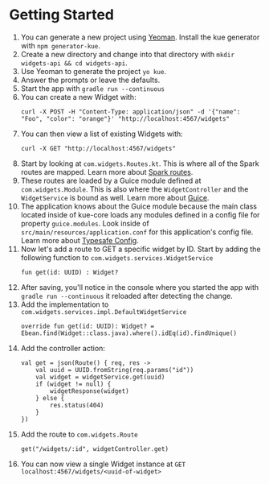 # Getting Started

1. You can generate a new project using [Yeoman](http://yeoman.io/). Install the kue generator with `npm generator-kue`.
2. Create a new directory and change into that directory with `mkdir widgets-api && cd widgets-api`.
3. Use Yeoman to generate the project `yo kue`.
4. Answer the prompts or leave the defaults.
5. Start the app with `gradle run --continuous`
6. You can create a new Widget with:
    ```
    curl -X POST -H "Content-Type: application/json" -d '{"name": "Foo", "color": "orange"}' "http://localhost:4567/widgets"
    ```
7. You can then view a list of existing Widgets with:
    ```
    curl -X GET "http://localhost:4567/widgets"
    ```
8. Start by looking at `com.widgets.Routes.kt`. This is where all of the Spark routes are mapped. Learn more about [Spark routes](http://sparkjava.com/documentation.html#routes).
9. These routes are loaded by a Guice module defined at `com.widgets.Module`. This is also where the `WidgetController` and the `WidgetService` is bound as well. Learn more about [Guice](https://github.com/google/guice/wiki/Motivation).
10. The application knows about the Guice module because the main class located inside of kue-core loads any modules defined in a config file for property `guice.modules`. Look inside of `src/main/resources/application.conf` for this application's config file. Learn more about [Typesafe Config](https://github.com/typesafehub/config).
11. Now let's add a route to GET a specific widget by ID. Start by adding the following function to `com.widgets.services.WidgetService`
    ```
    fun get(id: UUID) : Widget?
    ```
12. After saving, you'll notice in the console where you started the app with `gradle run --continuous` it reloaded after detecting the change.
13. Add the implementation to `com.widgets.services.impl.DefaultWidgetService`
    ```
    override fun get(id: UUID): Widget? = Ebean.find(Widget::class.java).where().idEq(id).findUnique()
    ```
14. Add the controller action:
    ```
    val get = json(Route() { req, res ->
        val uuid = UUID.fromString(req.params("id"))
        val widget = widgetService.get(uuid)
        if (widget != null) {
            widgetResponse(widget)
        } else {
            res.status(404)
        }
    })
    ```
15. Add the route to `com.widgets.Route`
    ```
    get("/widgets/:id", widgetController.get)
    ```
16. You can now view a single Widget instance at `GET localhost:4567/widgets/<uuid-of-widget>`
